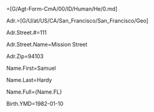 =[G/Agt-Form-CmA/00/ID/Human/He/0.md]

Adr.=[G/U/at/US/CA/San_Francisco/San_Francisco/Geo]

Adr.Street.#=111

Adr.Street.Name=Mission Street

Adr.Zip=94103

Name.First=Samuel

Name.Last=Hardy

Name.Full={Name.FL}

Birth.YMD=1982-01-10

